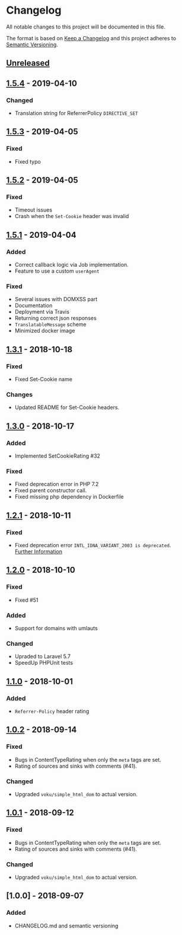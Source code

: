 # Changelog
All notable changes to this project will be documented in this file.

The format is based on [Keep a Changelog](http://keepachangelog.com/en/1.0.0/)
and this project adheres to [Semantic Versioning](http://semver.org/spec/v2.0.0.html).

## [Unreleased]

## [1.5.4] - 2019-04-10
### Changed
- Translation string for ReferrerPolicy `DIRECTIVE_SET`

## [1.5.3] - 2019-04-05
### Fixed
- Fixed typo

## [1.5.2] - 2019-04-05
### Fixed
- Timeout issues
- Crash when the `Set-Cookie` header was invalid

## [1.5.1] - 2019-04-04
### Added
- Correct callback logic via Job implementation.
- Feature to use a custom `userAgent`

### Fixed
- Several issues with DOMXSS part
- Documentation
- Deployment via Travis
- Returning correct json responses
- `TranslatableMessage` scheme
- Minimized docker image

## [1.3.1] - 2018-10-18
### Fixed
- Fixed Set-Cookie name

### Changes
- Updated README for Set-Cookie headers.


## [1.3.0] - 2018-10-17
### Added
- Implemented SetCookieRating #32

### Fixed
- Fixed deprecation error in PHP 7.2
- Fixed parent constructor call.
- Fixed missing php dependency in Dockerfile


## [1.2.1] - 2018-10-11
### Fixed
- Fixed deprecation error `INTL_IDNA_VARIANT_2003 is deprecated`. <br>
[Further Information](https://bugs.php.net/bug.php?id=75609)


## [1.2.0] - 2018-10-10
### Fixed
- Fixed #51

### Added
- Support for domains with umlauts

### Changed
- Upraded to Laravel 5.7
- SpeedUp PHPUnit tests


## [1.1.0] - 2018-10-01
### Added
- `Referrer-Policy` header rating


## [1.0.2] - 2018-09-14
### Fixed
- Bugs in ContentTypeRating when only the `meta` tags are set.
- Rating of sources and sinks with comments (#41).

### Changed
- Upgraded `voku/simple_html_dom` to actual version.


## [1.0.1] - 2018-09-12
### Fixed
- Bugs in ContentTypeRating when only the `meta` tags are set.
- Rating of sources and sinks with comments (#41).

### Changed
- Upgraded `voku/simple_html_dom` to actual version.


## [1.0.0] - 2018-09-07
### Added
- CHANGELOG.md and semantic versioning

[Unreleased]: https://github.com/SIWECOS/HSHS-DOMXSS-Scanner/compare/1.5.4...develop
[1.5.4]: https://github.com/SIWECOS/HSHS-DOMXSS-Scanner/compare/1.5.3...1.5.4
[1.5.3]: https://github.com/SIWECOS/HSHS-DOMXSS-Scanner/compare/1.5.2...1.5.3
[1.5.2]: https://github.com/SIWECOS/HSHS-DOMXSS-Scanner/compare/1.5.1...1.5.2
[1.5.1]: https://github.com/SIWECOS/HSHS-DOMXSS-Scanner/compare/1.3.1...1.5.1
[1.3.1]: https://github.com/SIWECOS/HSHS-DOMXSS-Scanner/compare/1.3.0...1.3.1
[1.3.0]: https://github.com/SIWECOS/HSHS-DOMXSS-Scanner/compare/1.2.0...1.3.0
[1.2.1]: https://github.com/SIWECOS/HSHS-DOMXSS-Scanner/compare/1.2.0...1.2.1
[1.2.0]: https://github.com/SIWECOS/HSHS-DOMXSS-Scanner/compare/1.1.0...1.2.0
[1.1.0]: https://github.com/SIWECOS/HSHS-DOMXSS-Scanner/compare/1.0.2...1.1.0
[1.0.2]: https://github.com/SIWECOS/HSHS-DOMXSS-Scanner/compare/1.0.1...1.0.2
[1.0.1]: https://github.com/SIWECOS/HSHS-DOMXSS-Scanner/compare/1.0.0...1.0.1


